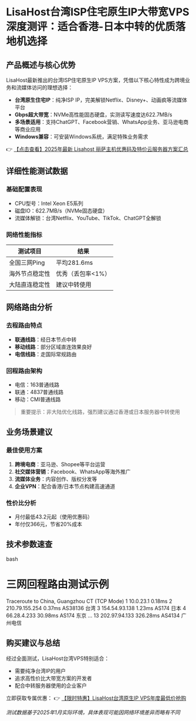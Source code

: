 # LisaHost台湾ISP住宅原生IP大带宽VPS深度测评：适合香港-日本中转的优质落地机选择

## 产品概述与核心优势

LisaHost最新推出的台湾ISP住宅原生IP VPS方案，凭借以下核心特性成为跨境业务和流媒体访问的理想选择：

- **台湾原生住宅IP**：纯净ISP IP，完美解锁Netflix、Disney+、动画疯等流媒体平台
- **Gbps超大带宽**：NVMe高性能固态硬盘，实测读写速度达622.7MB/s
- **多场景适用**：支持ChatGPT、Facebook营销、WhatsApp业务、亚马逊电商等商业应用
- **Windows兼容**：可安装Windows系统，满足特殊业务需求

👉 [【点击查看】2025年最新 Lisahost 丽萨主机优惠码及特价云服务器方案汇总](https://bit.ly/lisazhuji)

## 详细性能测试数据

### 基础配置表现
- CPU型号：Intel Xeon E5系列
- 磁盘IO：622.7MB/s（NVMe固态硬盘）
- 流媒体解锁：台湾Netflix、YouTube、TikTok、ChatGPT全解锁

### 网络性能指标
| 测试项目       | 结果              |
|----------------|-------------------|
| 全国三网Ping   | 平均281.6ms       |
| 海外节点稳定性 | 优秀（丢包率<1%）|
| 大陆直连稳定性 | 建议中转使用      |

## 网络路由分析

### 去程路由特点
- **联通线路**：经日本节点中转
- **移动线路**：部分区域直连效果良好
- **电信线路**：走国际常规路由

### 回程路由架构
- 电信：163普通线路
- 联通：4837普通线路
- 移动：CMI普通线路

> 重要提示：非大陆优化线路，强烈建议通过香港或日本服务器中转使用

## 业务场景建议

### 最佳使用方案
1. **跨境电商**：亚马逊、Shopee等平台运营
2. **社交媒体营销**：Facebook、WhatsApp等海外推广
3. **流媒体业务**：内容创作、版权分发等
4. **企业VPN**：配合香港/日本节点构建高速通道

### 性价比分析
- 月付最低43.2元起（使用优惠码）
- 年付仅366元，节省20%成本

## 技术参数速查

bash
# 三网回程路由测试示例
Traceroute to China, Guangzhou CT (TCP Mode)
1  10.0.23.1  0.18ms
2  210.79.155.254  0.37ms  AS38136 台湾
3  154.54.93.138  1.23ms  AS174 日本
4  66.28.4.233  30.98ms  AS174 东京
...
13  202.97.94.133  326.28ms  AS4134 广州电信

## 购买建议与总结

经过全面测试，LisaHost台湾VPS特别适合：
- 需要纯净台湾IP的用户
- 追求高性价比大带宽方案的开发者
- 配合中转服务器使用的企业客户

立即获取专属优惠：
👉 [【限时特惠】LisaHost台湾原生IP VPS年度最低价抢购](https://bit.ly/lisazhuji)

*测试数据基于2025年1月实际环境，具体表现可能因网络环境差异而略有不同*